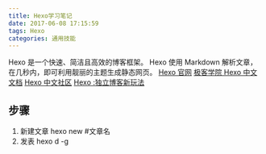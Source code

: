 ```yaml
---
title: Hexo学习笔记
date: 2017-06-08 17:15:59
tags: Hexo
categories: 通用技能
---
```


Hexo 是一个快速、简洁且高效的博客框架。 Hexo 使用 Markdown 解析文章，在几秒内，即可利用靓丽的主题生成静态网页。
[ Hexo 官网](https://hexo.io/zh-cn/)
[极客学院 Hexo 中文文档](http://wiki.jikexueyuan.com/project/hexo-document/)
[ Hexo 中文社区](https://hexo-china.org/)
[ Hexo :独立博客新玩法](https://www.douban.com/note/356378330/)

<!-- more -->

## 步骤

1. 新建文章 hexo new #文章名
2. 发表 hexo d -g

